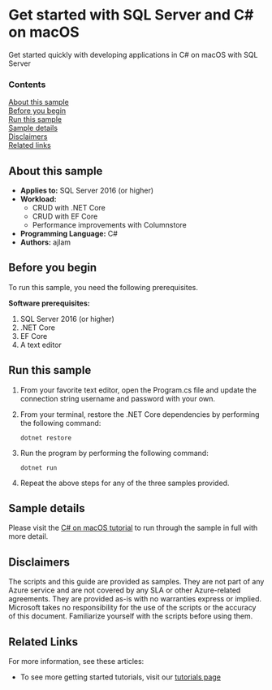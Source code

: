 # Get started with SQL Server and C# on macOS

Get started quickly with developing applications in C# on macOS with SQL Server


### Contents

[About this sample](#about-this-sample)<br/>
[Before you begin](#before-you-begin)<br/>
[Run this sample](#run-this-sample)<br/>
[Sample details](#sample-details)<br/>
[Disclaimers](#disclaimers)<br/>
[Related links](#related-links)<br/>


<a name=about-this-sample></a>

## About this sample

- **Applies to:** SQL Server 2016 (or higher) 
- **Workload:** 
    - CRUD with .NET Core
    - CRUD with EF Core
    - Performance improvements with Columnstore
- **Programming Language:** C#
- **Authors:** ajlam 

<a name=before-you-begin></a>

## Before you begin

To run this sample, you need the following prerequisites. 

**Software prerequisites:**

1. SQL Server 2016 (or higher) 
2. .NET Core
3. EF Core
4. A text editor

## Run this sample

1. From your favorite text editor, open the Program.cs file and update the connection string username and password with your own. 

2. From your terminal, restore the .NET Core dependencies by performing the following command: 

    ```
    dotnet restore
    ```

3. Run the program by performing the following command: 

    ```
    dotnet run
    ```

4. Repeat the above steps for any of the three samples provided.

<a name=sample-details></a>

## Sample details

Please visit the [C# on macOS tutorial](https://www.microsoft.com/en-us/sql-server/developer-get-started/csharp-mac) to run through the sample in full with more detail.

<a name=disclaimers></a>

## Disclaimers
The scripts and this guide are provided as samples. They are not part of any Azure service and are not covered by any SLA or other Azure-related agreements. They are provided as-is with no warranties express or implied. Microsoft takes no responsibility for the use of the scripts or the accuracy of this document. Familiarize yourself with the scripts before using them.

<a name=related-links></a>

## Related Links

For more information, see these articles:
* To see more getting started tutorials, visit our [tutorials page](https://www.microsoft.com/en-us/sql-server/developer-get-started/)